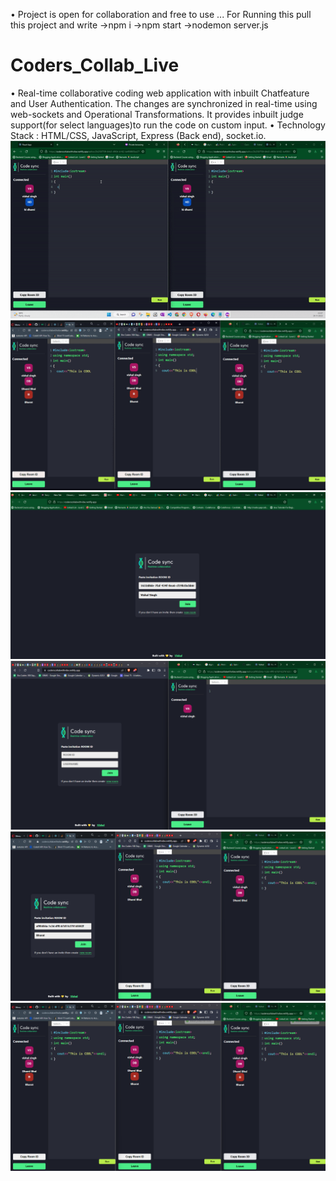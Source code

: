 • Project is open for collaboration and free to use ... For Running this pull this project and write
->npm i 
->npm start 
->nodemon server.js
# Coders_Collab_Live
• Real-time collaborative coding web application with inbuilt Chatfeature and User Authentication. The changes are synchronized in real-time using web-sockets and Operational Transformations. It provides inbuilt judge support(for select languages)to run the code on custom input. • Technology Stack : HTML/CSS, JavaScript, Express (Back end), socket.io.
![1](GIF.gif)
![2](GIF2.gif)
![3](7.png)
![4](6.png)
![5](5.png)
![6](4.png)

